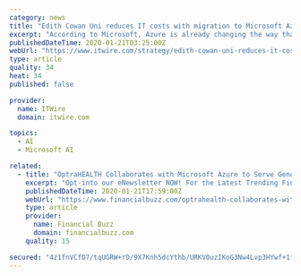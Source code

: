 ```yaml
---
category: news
title: "Edith Cowan Uni reduces IT costs with migration to Microsoft Azure"
excerpt: "According to Microsoft, Azure is already changing the way that ECU uses technology ... Are you working at driving AI/ML implementation? Want to stay abreast of data privacy and AI ethics requirements? Are you working hard to push predictive analytics ..."
publishedDateTime: 2020-01-21T03:25:00Z
webUrl: "https://www.itwire.com/strategy/edith-cowan-uni-reduces-it-costs-with-migration-to-microsoft-azure.html"
type: article
quality: 34
heat: 34
published: false

provider:
  name: ITWire
  domain: itwire.com

topics:
  - AI
  - Microsoft AI

related:
  - title: "OptraHEALTH Collaborates with Microsoft Azure to Serve Genomic Health Industry with the Launch of GeneFAX Pro"
    excerpt: "Opt-into our eNewsletter NOW! For the Latest Trending Financial News Topics in Cannabis, Tech, Biotechs, Precious Metals, Energy, Renewable Energy and much more! Please visit us on a daily basis to stay up to date with Latest Buzz in Financial and Economic News! www.financialbuzz.com Located on Wall Street in the heart of New York City’s ..."
    publishedDateTime: 2020-01-21T17:59:00Z
    webUrl: "https://www.financialbuzz.com/optrahealth-collaborates-with-microsoft-azure-to-serve-genomic-health-industry-with-the-launch-of-genefax-pro/"
    type: article
    provider:
      name: Financial Buzz
      domain: financialbuzz.com
    quality: 15

secured: "4z1fnVCfD7/tqUGRW+rD/9X7Knh5dcYthb/URKV0uzIKoG3Nw4Lvp3HYwf+1f30QUn5plkUwrtaTg5w5cVU9upUpnqqAtbF9cGqOeZxKGuuC6S643wSfhFlLoFWnrYXd7+2uHhdYPhN8D7W38ToKaewFuCrfVVQr4NHGSTS2bpg/s2JIOhQyVQkDHoJgIMJ9IYzS9YTLIgDFoaM4lRUd+dza4180RDjnrWuaKhV8OYG/iQAZzkKSGNFALmokH1WjT+t/d7TuY6qGGe65igocrzQDa8TwnOtZv3g2oouE/mBxFEPYCUaCNhEhYt64+q5Xx1GgE/bD0Xxpx0OUF79j2iZ5TrCnXvD+0i+GsiU7XGSeOUEZQb5/G2V24yq8bCwwiBtaXC9jfTQQxqWYrFl/Mjep6ZELnakc0g9y3KMHy0EKcrh2gVl8E3a7aif0MqONtSoXySzKj+1BxZ5aonAurosjD6nK/WMUND8W1Z4X3lg=;FxdbwwjKWOuPVrpneEdmAQ=="
---
```



